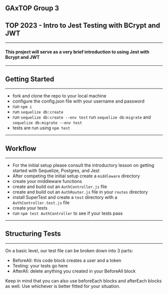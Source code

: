 ## GAxTOP Group 3

## TOP 2023 - Intro to Jest Testing with BCrypt and JWT

---

#### This project will serve as a very brief introduction to using Jest with Bcrypt and JWT

---

## Getting Started

---

- fork and clone the repo to your local machine
- configure the config.json file with your username and password
- run `npm i`
- run `sequelize db:create`
- run `sequelize db:create --env test`
  run `sequelize db:migrate` and `sequelize db:migrate --env test`
- tests are run using `npm test`

---

## Workflow

---

- For the initial setup please consult the introductory lesson on getting started with Sequelize, Postgres, and Jest
- After competing the initial setup create a `middleware` directory
- create your middleware functions
- create and build out an `AuthController.js` file
- create and build out an `AuthRouter.js` file in your `routes` directory
- install SuperTest and create a `test` directory with a `AuthController.test.js` file
- create your tests
- run `npm test AuthController` to see if your tests pass

---

## Structuring Tests

---

On a basic level, our test file can be broken down into 3 parts:

- BeforeAll: this code block creates a user and a token
- Testing: your tests go here
- AfterAll: delete anything you created in your BeforeAll block

Keep in mind that you can also use beforeEach blocks and afterEach blocks as well. Use whichever is better fitted for your situation.
